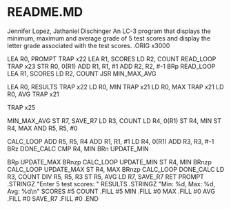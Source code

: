 # README.MD
Jennifer Lopez, Jathaniel Dischinger
An LC-3 program that displays the minimum, maximum and average grade of 5 test scores and display the letter grade associated with the test scores.
.ORIG x3000 

LEA R0, PROMPT 
TRAP x22 
LEA R1, SCORES 
LD R2, COUNT 
READ_LOOP 
TRAP x23 
STR R0, 0(R1) 
ADD R1, R1, #1 
ADD R2, R2, #-1
BRp READ_LOOP 
LEA R1, SCORES 
LD R2, COUNT 
JSR MIN_MAX_AVG 

LEA R0, RESULTS 
TRAP x22 
LD R0, MIN 
TRAP x21 
LD R0, MAX 
TRAP x21 
LD R0, AVG 
TRAP x21 

TRAP x25 

MIN_MAX_AVG
ST R7, SAVE_R7 
LD R3, COUNT 
LD R4, 0(R1)
ST R4, MIN 
ST R4, MAX 
AND R5, R5, #0 

CALC_LOOP
ADD R5, R5, R4 
ADD R1, R1, #1 
LD R4, 0(R1) 
ADD R3, R3, #-1 
BRz DONE_CALC 
CMP R4, MIN 
BRn UPDATE_MIN 

BRp UPDATE_MAX 
BRnzp CALC_LOOP 
UPDATE_MIN
ST R4, MIN 
BRnzp CALC_LOOP 
UPDATE_MAX
ST R4, MAX 
BRnzp CALC_LOOP 
DONE_CALC
LD R3, COUNT 
DIV R5, R5, R3 
ST R5, AVG 
LD R7, SAVE_R7 
RET 
PROMPT .STRINGZ "Enter 5 test scores: " 
RESULTS .STRINGZ "Min: %d, Max: %d, Avg: %d\n" 
SCORES #5 
COUNT .FILL #5 
MIN .FILL #0 
MAX .FILL #0 
AVG .FILL #0 
SAVE_R7 .FILL #0 
.END
